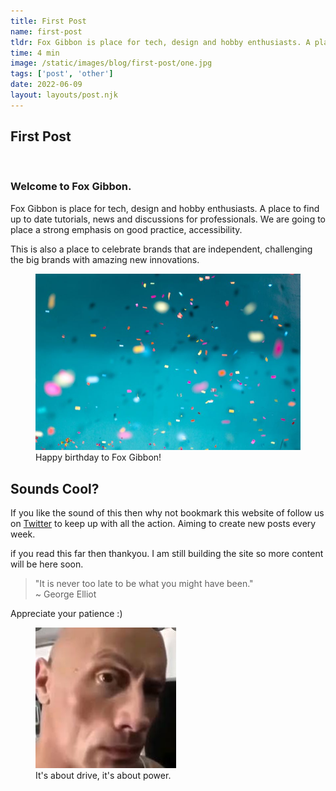 ```yaml
---
title: First Post
name: first-post
tldr: Fox Gibbon is place for tech, design and hobby enthusiasts. A place to find up to date tutorials, news and discussions for professionals. We are going to place a strong emphasis on good practice, accessibility. This is also a place to celebrate brands that are independent, challenging the big brands with amazing new innovations.
time: 4 min
image: /static/images/blog/first-post/one.jpg
tags: ['post', 'other']
date: 2022-06-09
layout: layouts/post.njk
---
```


## First Post

<br>

### Welcome to Fox Gibbon.

Fox Gibbon is place for tech, design and hobby enthusiasts. A place to find up to date tutorials, news and discussions for professionals. We are going to place a strong emphasis on good practice, accessibility.

This is also a place to celebrate brands that are independent, challenging the big brands with amazing new innovations.

<figure>
	<img class="case-img" src="/static/images/blog/first-post/one.jpg" alt="confetti">
	<figcaption>Happy birthday to Fox Gibbon!</figcaption>
</figure>

## Sounds Cool?

If you like the sound of this then why not bookmark this website of follow us on [Twitter](https://twitter.com/FoxGibbon") to keep up with all the action. Aiming to create new posts every week.

if you read this far then thankyou. I am still building the site so more content will be here soon.

> "It is never too late to be what you might have been." <br><span>~ George Elliot</span>

Appreciate your patience :)

<figure>
	<img class="case-img" src="/static/images/blog/first-post/rock.jpg" alt="The rock face meme">
	<figcaption>It's about drive, it's about power.</figcaption>
</figure>

